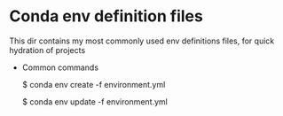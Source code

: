 Conda env definition files
=====
This dir contains my most commonly used env definitions files, for quick
   hydration of projects

* Common commands

   $ conda env create -f environment.yml
   
   $ conda env update -f environment.yml

